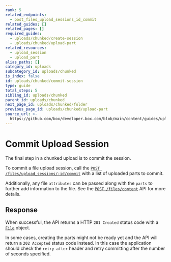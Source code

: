 ```yaml
---
rank: 5
related_endpoints:
  - post_files_upload_sessions_id_commit
related_guides: []
related_pages: []
required_guides:
  - uploads/chunked/create-session
  - uploads/chunked/upload-part
related_resources:
  - upload_session
  - upload_part
alias_paths: []
category_id: uploads
subcategory_id: uploads/chunked
is_index: false
id: uploads/chunked/commit-session
type: guide
total_steps: 5
sibling_id: uploads/chunked
parent_id: uploads/chunked
next_page_id: uploads/chunked/folder
previous_page_id: uploads/chunked/upload-part
source_url: >-
  https://github.com/box/developer.box.com/blob/main/content/guides/uploads/chunked/commit-session.md
---
```

# Commit Upload Session

The final step in a chunked upload is to commit the session.

To commit a file upload session, call the
[`POST /files/upload_sessions/:id/commit`][e_commit] with a list of uploaded
parts to commit.

<Samples id='post_files_upload_sessions_id_commit' >

</Samples>

<Message>

Additionally, any file `attributes` can be passed along with the `parts` to
further add information to the file. See the [`POST /files/content`][e_file]
API for more details.

</Message>

## Response

When successful, the API returns a HTTP `201 Created` status code with a
[`File`][r_file] object.

In some cases, creating the parts might not be ready yet and the API will return
a `202 Accepted` status code instead. In this case the application should check
the `retry-after` header and retry committing after the number of seconds
specified.

[e_commit]: e://post_files_upload_sessions_id_commit
[e_file]: e://post_files_content
[r_file]: r://file